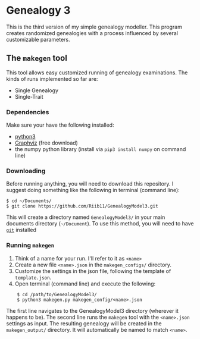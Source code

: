 # Genealogy 3

This is the third version of my simple genealogy modeller. This program creates randomized genealogies with a process influenced by several customizable parameters.

## The `makegen` tool

This tool allows easy customized running of genealogy examinations. The kinds of runs implemented so far are:

- Single Genealogy
- Single-Trait

### Dependencies

Make sure your have the following installed:

- [python3](https://www.python.org/download/releases/3.0/)
- [Graphviz](https://www.graphviz.org/) (free download)
- the numpy python library (install via `pip3 install numpy` on command line)

### Downloading

Before running anything, you will need to download this repository. I suggest doing something like the following in terminal (command line):
    
    $ cd ~/Documents/
    $ git clone https://github.com/Riib11/GenealogyModel3.git

This will create a directory named `GenealogyModel3/` in your main documents directory (`~/Document`). To use this method, you will need to have [`git`](https://git-scm.com/download/mac) installed

### Running `makegen`

1. Think of a name for your run. I'll refer to it as `<name>`
2. Create a new file `<name>.json` in the `makegen_configs/` directory.
3. Customize the settings in the json file, following the template of `template.json`.
4. Open terminal (command line) and execute the following:
    
```
    $ cd /path/to/GenealogyModel3/
    $ python3 makegen.py makegen_config/<name>.json
```

The first line navigates to the GenealogyModel3 directory (wherever it happens to be). The second line runs the `makegen` tool with the `<name>.json` settings as input. The resulting genealogy will be created in the `makegen_output/` directory. It will automatically be named to match `<name>`.